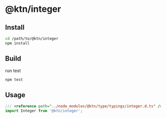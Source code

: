 # @ktn/integer

## Install

```bash
cd /path/to/@ktn/integer
npm install
```

## Build

run test

```bash
npm test
```

## Usage


```javascript
/// <reference path="../node_modules/@ktn/type/typings/integer.d.ts" />
import Integer from '@ktn/integer';
```
